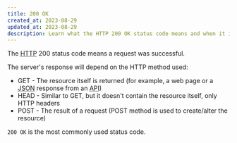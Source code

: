 ```yaml
---
title: 200 OK
created_at: 2023-08-29
updated_at: 2023-08-29
description: Learn what the HTTP 200 OK status code means and when it is used.
---
```


The <abbr title="Hypertext Transfer Protocol">HTTP</abbr> 200 status code means a request was successful.

The server's response will depend on the HTTP method used:

* GET - The resource itself is returned (for example, a web page or a <abbr title="JavaScript Object Notation">JSON</abbr> response from an <abbr title="Application Programming Interface">API</abbr>)
* HEAD - Similar to GET, but it doesn't contain the resource itself, only HTTP headers
* POST - The result of a request (POST method is used to create/alter the resource)

`200 OK` is the most commonly used status code.
